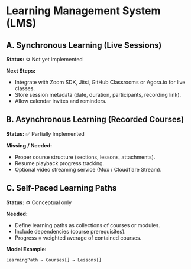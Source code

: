 # Learning Management System (LMS)

## A. Synchronous Learning (Live Sessions)
**Status:** ⚙️ Not yet implemented

**Next Steps:**
- Integrate with Zoom SDK, Jitsi, GitHub Classrooms or Agora.io for live classes.
- Store session metadata (date, duration, participants, recording link).
- Allow calendar invites and reminders.

## B. Asynchronous Learning (Recorded Courses)
**Status:** ✅ Partially Implemented

**Missing / Needed:**
- Proper course structure (sections, lessons, attachments).
- Resume playback progress tracking.
- Optional video streaming service (Mux / Cloudflare Stream).

## C. Self-Paced Learning Paths
**Status:** ⚙️ Conceptual only

**Needed:**
- Define learning paths as collections of courses or modules.
- Include dependencies (course prerequisites).
- Progress = weighted average of contained courses.

**Model Example:**
```
LearningPath → Courses[] → Lessons[]
```
